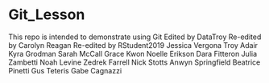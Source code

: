 # Git_Lesson
This repo is intended to demonstrate using Git
Edited by DataTroy
Re-edited by Carolyn Reagan
Re-edited by RStudent2019
Jessica Vergona
Troy Adair
Kyra Grodman
Sarah McCall
Grace Kwon
Noelle Erikson
Dara Fitteron
Julia Zambetti
Noah Levine
Zedrek Farrell
Nick Stotts 
Anwyn Springfield
Beatrice Pinetti
Gus Teteris
Gabe Cagnazzi

